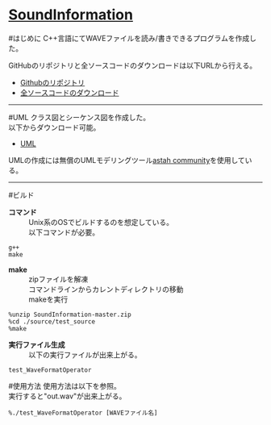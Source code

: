 [SoundInformation](https://github.com/kantoku009/SoundInformation)
====================
#はじめに
C++言語にてWAVEファイルを読み/書きできるプログラムを作成した。


GitHubのリポジトリと全ソースコードのダウンロードは以下URLから行える。

- [Githubのリポジトリ](https://github.com/kantoku009/SoundInformation)
- [全ソースコードのダウンロード](https://github.com/kantoku009/SoundInformation/archive/master.zip)

----

#UML
クラス図とシーケンス図を作成した。  
以下からダウンロード可能。  

 - [UML](https://github.com/kantoku009/SoundInformation/blob/master/UML/SoundInformation.asta?raw=true)

UMLの作成には無償のUMLモデリングツール[astah community](http://astah.change-vision.com/ja/)を使用している。  

----

#ビルド
<dl>
	<dt><strong>コマンド</strong></dt>
	<dd>Unix系のOSでビルドするのを想定している。</dd>
	<dd>以下コマンドが必要。</dd>
</dl>

	g++
	make

<dl>
	<dt><strong>make</strong></dt>
	<dd>zipファイルを解凍</dd>
	<dd>コマンドラインからカレントディレクトリの移動</dd>
	<dd>makeを実行</dd>
</dl>

	%unzip SoundInformation-master.zip
	%cd ./source/test_source
	%make

<dl>
	<dt><strong>実行ファイル生成</strong></dt>
	<dd>以下の実行ファイルが出来上がる。</dd>
</dl>


	test_WaveFormatOperator

#使用方法
使用方法は以下を参照。  
実行すると"out.wav"が出来上がる。

	%./test_WaveFormatOperator [WAVEファイル名]


